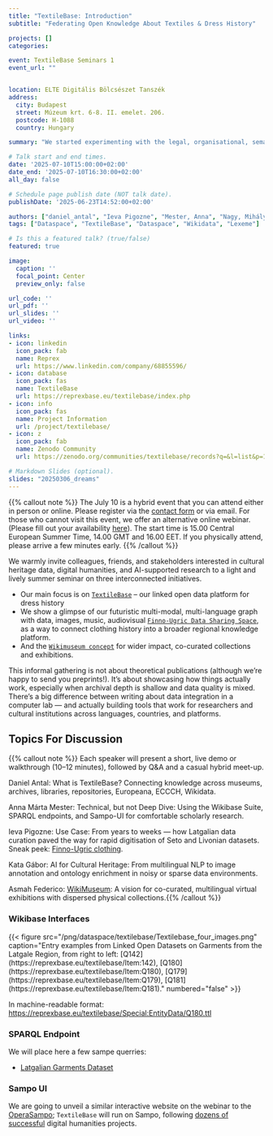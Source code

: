 ```yaml
---
title: "TextileBase: Introduction"
subtitle: "Federating Open Knowledge About Textiles & Dress History"

projects: []
categories:

event: TextileBase Seminars 1
event_url: ""


location: ELTE Digitális Bölcsészet Tanszék
address:
  city: Budapest
  street: Múzeum krt. 6-8. II. emelet. 206.
  postcode: H-1088
  country: Hungary

summary: "We started experimenting with the legal, organisational, semantic and technical challenges of creating a genuinely trustworthy, AI-supported data-sharing space that can find and connect tangible and intangible elements of the Finno-Ugric cultural universes."

# Talk start and end times.
date: '2025-07-10T15:00:00+02:00'
date_end: '2025-07-10T16:30:00+02:00'
all_day: false

# Schedule page publish date (NOT talk date).
publishDate: '2025-06-23T14:52:00+02:00'

authors: ["daniel_antal", "Ieva Pigozne", "Mester, Anna", "Nagy, Mihály", "Gábor, Kata", "Frederico, Asmah"]
tags: ["Dataspace", "TextileBase", "Dataspace", "Wikidata", "Lexeme"]

# Is this a featured talk? (true/false)
featured: true

image:
  caption: ''
  focal_point: Center
  preview_only: false

url_code: ''
url_pdf: ''
url_slides: ''
url_video: ''

links:
- icon: linkedin
  icon_pack: fab
  name: Reprex
  url: https://www.linkedin.com/company/68855596/
- icon: database
  icon_pack: fas
  name: TextileBase
  url: https://reprexbase.eu/textilebase/index.php
- icon: info
  icon_pack: fas
  name: Project Information
  url: /project/textilebase/
- icon: z
  icon_pack: fab
  name: Zenodo Community
  url: https://zenodo.org/communities/textilebase/records?q=&l=list&p=1&s=10&sort=newest

# Markdown Slides (optional).
slides: "20250306_dreams"
---
```


{{% callout note %}} 
The July 10 is a hybrid event that you can attend either in person or online. Please register via the [contact form](https://reprex.nl/contact/) or via email.
For those who cannot visit this event, we offer an alternative online webinar. (Please fill out your availability [here](https://doodle.com/meeting/organize/id/dB9WEnkb)).
The start time is 15.00 Central European Summer Time, 14.00 GMT and 16.00 EET. If you physically attend, please arrive a few minutes early. 
{{% /callout %}}

We warmly invite colleagues, friends, and stakeholders interested in cultural
heritage data, digital humanities, and AI-supported research to a light and lively 
summer seminar on three interconnected initiatives.

- Our main focus is on [`TextileBase`](https://reprex.nl/project/textilebase/) – our linked open data platform for dress history 
- We show a glimpse of our futuristic multi-modal, multi-language graph with data, images, music, 
audiovisual [`Finno-Ugric Data Sharing Space`](/project/finnougricdataspace/), as a way to connect clothing history into a broader regional knowledge platform.
- And the [`Wikimuseum concept`](https://reprex.nl/slides/20250609_wikimuseum_concept/) for wider impact, co-curated collections and exhibitions.

This informal gathering is not about theoretical publications (although we’re happy to send you preprints!). 
It’s about showcasing how things actually work, especially when archival depth 
is shallow and data quality is mixed. There’s a big difference between writing 
about data integration in a computer lab — and actually building tools that work 
for researchers and cultural institutions across languages, countries, 
and platforms.

## Topics For Discussion
{{% callout note %}} 
Each speaker will present a short, live demo or walkthrough (10–12 minutes), followed by Q&A and a casual hybrid meet-up.

Daniel Antal: What is TextileBase? Connecting knowledge across museums, archives, libraries, repositories, Europeana, ECCCH, Wikidata.

Anna Márta Mester: Technical, but not Deep Dive: Using the Wikibase Suite, SPARQL endpoints, and Sampo-UI for comfortable scholarly research. 

Ieva Pigozne: Use Case: From years to weeks — how Latgalian data curation paved the way for rapid digitisation of Seto and Livonian datasets. Sneak peek: [Finno-Ugric clothing](http://135.181.91.51:3006/en/garments/faceted-search/table?page=0).

Kata Gábor: AI for Cultural Heritage: From multilingual NLP to image annotation and ontology enrichment in noisy or sparse data environments.

Asmah Federico: [WikiMuseum](https://reprex.nl/slides/20250609_wikimuseum_concept/): A vision for co-curated, multilingual virtual exhibitions with dispersed physical collections.{{% /callout %}}

### Wikibase Interfaces
<td style="text-align: center;">
{{< figure src="/png/dataspace/textilebase/Textilebase_four_images.png" caption="Entry examples from Linked Open Datasets on Garments from the Latgale Region, from right to left: [Q142](https://reprexbase.eu/textilebase/Item:142), [Q180](https://reprexbase.eu/textilebase/Item:Q180), [Q179](https://reprexbase.eu/textilebase/Item:Q179), [Q181](https://reprexbase.eu/textilebase/Item:Q181)." numbered="false" >}}
</td>

In machine-readable format: <https://reprexbase.eu/textilebase/Special:EntityData/Q180.ttl>

### SPARQL Endpoint
We will place here a few sampe querries:
- [Latgalian Garments Dataset](http://135.181.91.51:3030/#/dataset/textilebase/query?query=PREFIX%20rdf%3A%20%3Chttp%3A%2F%2Fwww.w3.org%2F1999%2F02%2F22-rdf-syntax-ns%23%3E%0APREFIX%20xsd%3A%20%3Chttp%3A%2F%2Fwww.w3.org%2F2001%2FXMLSchema%23%3E%0APREFIX%20rdfs%3A%20%3Chttp%3A%2F%2Fwww.w3.org%2F2000%2F01%2Frdf-schema%23%3E%0APREFIX%20owl%3A%20%3Chttp%3A%2F%2Fwww.w3.org%2F2002%2F07%2Fowl%23%3E%0APREFIX%20wikibase%3A%20%3Chttp%3A%2F%2Fwikiba.se%2Fontology%23%3E%0APREFIX%20skos%3A%20%3Chttp%3A%2F%2Fwww.w3.org%2F2004%2F02%2Fskos%2Fcore%23%3E%0APREFIX%20schema%3A%20%3Chttp%3A%2F%2Fschema.org%2F%3E%0APREFIX%20cc%3A%20%3Chttp%3A%2F%2Fcreativecommons.org%2Fns%23%3E%0APREFIX%20geo%3A%20%3Chttp%3A%2F%2Fwww.opengis.net%2Font%2Fgeosparql%23%3E%0APREFIX%20prov%3A%20%3Chttp%3A%2F%2Fwww.w3.org%2Fns%2Fprov%23%3E%0APREFIX%20wd%3A%20%3Chttps%3A%2F%2Freprexbase.eu%2Fentity%2F%3E%0APREFIX%20data%3A%20%3Chttps%3A%2F%2Freprexbase.eu%2Ftextilebase%2FSpecial%3AEntityData%2F%3E%0APREFIX%20s%3A%20%3Chttps%3A%2F%2Freprexbase.eu%2Fentity%2Fstatement%2F%3E%0APREFIX%20ref%3A%20%3Chttps%3A%2F%2Freprexbase.eu%2Freference%2F%3E%0APREFIX%20v%3A%20%3Chttps%3A%2F%2Freprexbase.eu%2Fvalue%2F%3E%0APREFIX%20wdt%3A%20%3Chttps%3A%2F%2Freprexbase.eu%2Fprop%2Fdirect%2F%3E%0APREFIX%20wdtn%3A%20%3Chttps%3A%2F%2Freprexbase.eu%2Fprop%2Fdirect-normalized%2F%3E%0APREFIX%20p%3A%20%3Chttps%3A%2F%2Freprexbase.eu%2Fprop%2F%3E%0APREFIX%20ps%3A%20%3Chttps%3A%2F%2Freprexbase.eu%2Fprop%2Fstatement%2F%3E%0APREFIX%20psv%3A%20%3Chttps%3A%2F%2Freprexbase.eu%2Fprop%2Fstatement%2Fvalue%2F%3E%0APREFIX%20psn%3A%20%3Chttps%3A%2F%2Freprexbase.eu%2Fprop%2Fstatement%2Fvalue-normalized%2F%3E%0APREFIX%20pq%3A%20%3Chttps%3A%2F%2Freprexbase.eu%2Fprop%2Fqualifier%2F%3E%0APREFIX%20pqv%3A%20%3Chttps%3A%2F%2Freprexbase.eu%2Fprop%2Fqualifier%2Fvalue%2F%3E%0APREFIX%20pqn%3A%20%3Chttps%3A%2F%2Freprexbase.eu%2Fprop%2Fqualifier%2Fvalue-normalized%2F%3E%0APREFIX%20pr%3A%20%3Chttps%3A%2F%2Freprexbase.eu%2Fprop%2Freference%2F%3E%0APREFIX%20prv%3A%20%3Chttps%3A%2F%2Freprexbase.eu%2Fprop%2Freference%2Fvalue%2F%3E%0APREFIX%20prn%3A%20%3Chttps%3A%2F%2Freprexbase.eu%2Fprop%2Freference%2Fvalue-normalized%2F%3E%0APREFIX%20wdno%3A%20%3Chttps%3A%2F%2Freprexbase.eu%2Fprop%2Fnovalue%2F%3E%0APREFIX%20txb%3A%20%3Chttps%3A%2F%2Freprexbase.eu%2Ftextilebase%2FItem%3A%3E%0A%0ASELECT%20%3Firi%20%3Flabel%20%3Fdescription%20%3FtypeLabel%20%3FkeeperLabel%20%3Fuser%20%3Flocation%20%3FspatialRelation%20WHERE%20%7B%0A%20%20%3Fgarment%20wdt%3AP5%20wd%3AQ141%20.%0A%0A%20%20BIND%28IRI%28REPLACE%28STR%28%3Fgarment%29%2C%20%22https%3A%2F%2Freprexbase.eu%2Fentity%2F%22%2C%20%22https%3A%2F%2Freprexbase.eu%2Ftextilebase%2FItem%3A%22%29%29%20AS%20%3Firi%29%0A%0A%20%20%3Fgarment%20rdfs%3Alabel%20%3Flabel%20.%0A%20%20FILTER%28LANG%28%3Flabel%29%20%3D%20%22en%22%29%0A%0A%20%20OPTIONAL%20%7B%20%3Fgarment%20schema%3Adescription%20%3Fdescription%20.%20FILTER%28LANG%28%3Fdescription%29%20%3D%20%22en%22%29%20%7D%0A%0A%20%20%23%20TYPE%20from%20P3%20or%20P4%2C%20show%20its%20label%0A%20%20OPTIONAL%20%7B%0A%20%20%20%20%7B%20%3Fgarment%20wdt%3AP3%20%3Ftype%20.%20%7D%0A%20%20%20%20UNION%0A%20%20%20%20%7B%20%3Fgarment%20wdt%3AP4%20%3Ftype%20.%20%7D%0A%20%20%20%20%3Ftype%20rdfs%3Alabel%20%3FtypeLabel%20.%0A%20%20%20%20FILTER%28LANG%28%3FtypeLabel%29%20%3D%20%22en%22%29%0A%20%20%7D%0A%0A%20%20%23%20Keeper%20%28P65%29%0A%20%20OPTIONAL%20%7B%0A%20%20%20%20%3Fgarment%20wdt%3AP65%20%3Fkeeper%20.%0A%20%20%20%20%3Fkeeper%20rdfs%3Alabel%20%3FkeeperLabel%20.%0A%20%20%20%20FILTER%28LANG%28%3FkeeperLabel%29%20%3D%20%22en%22%29%0A%20%20%7D%0A%0A%20%20%23%20User%20%28P28%29%0A%20%20OPTIONAL%20%7B%0A%20%20%20%20%3Fgarment%20wdt%3AP28%20%3Fuser%20.%0A%20%20%7D%0A%0A%20%20%23%20Location%20from%20any%20property%20pointing%20to%20Q45%0A%20%20OPTIONAL%20%7B%0A%20%20%20%20%3Fgarment%20%3FspatialRelation%20wd%3AQ45%20.%0A%20%20%20%20wd%3AQ45%20rdfs%3Alabel%20%3Flocation%20.%0A%20%20%20%20FILTER%28LANG%28%3Flocation%29%20%3D%20%22en%22%29%0A%20%20%7D%0A%7D%0ALIMIT%20100%0A)


### Sampo UI

We are going to unveil a similar interactive website on the webinar to the [OperaSampo](https://oopperasampo.fi/en/); `TextileBase` will run on Sampo, following [dozens of successful](https://seco.cs.aalto.fi/tools/sampo-ui/) digital humanities projects.
